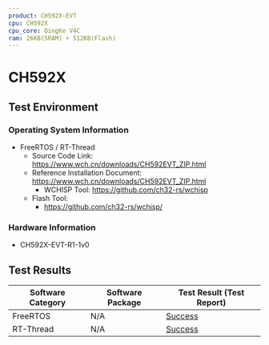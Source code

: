 ```yaml
---
product: CH592X-EVT
cpu: CH592X
cpu_core: QingKe V4C
ram: 26KB(SRAM) + 512KB(Flash)
---
```



# CH592X

## Test Environment

### Operating System Information

- FreeRTOS / RT-Thread
    - Source Code Link: https://www.wch.cn/downloads/CH592EVT_ZIP.html
    - Reference Installation Document: https://www.wch.cn/downloads/CH592EVT_ZIP.html
        - WCHISP Tool: https://github.com/ch32-rs/wchisp
    - Flash Tool:
        - https://github.com/ch32-rs/wchisp/

### Hardware Information

- CH592X-EVT-R1-1v0

## Test Results

| Software Category | Software Package | Test Result (Test Report) |
|--------------|-------------|------------------|
| FreeRTOS     | N/A         | [Success][FreeRTOS]   |
| RT-Thread    | N/A         | [Success][RTThread]  |

[FreeRTOS]: ./FreeRTOS/README.md
[RTThread]: ./RT-Thread/README.md
